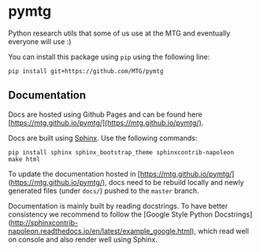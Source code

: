 # pymtg
Python research utils that some of us use at the MTG and eventually
everyone will use :)

You can install this package using `pip` using the following line:
```
pip install git+https://github.com/MTG/pymtg
```

## Documentation

Docs are hosted using Github Pages and can be found here
[https://mtg.github.io/pymtg/](https://mtg.github.io/pymtg/).

Docs are built using [Sphinx](http://www.sphinx-doc.org/en/stable/).
Use the following commands:
```
pip install sphinx sphinx_bootstrap_theme sphinxcontrib-napoleon
make html
```

To update the documentation hosted in [https://mtg.github.io/pymtg/]
(https://mtg.github.io/pymtg/), docs need to be rebuild locally and
newly generated files (under `docs/`) pushed to the `master` branch.

Documentation is mainly built by reading docstrings. To have better
consistency we recommend to follow the [Google Style Python Docstrings]
(http://sphinxcontrib-napoleon.readthedocs.io/en/latest/example_google.html),
which read well on console and also render well using Sphinx.
